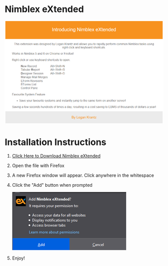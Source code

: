 [1]: <https://github.com/LoganTraceur/eXtended/raw/main/Versions/nimblex_extended-7.4-fx.xpi> "Install Nimblex Extended"

# Nimblex eXtended

![About Image](Photos/Nimblex%20eXtended%20About.png)

# Installation Instructions

1. [Click Here to Download Nimblex eXtended][1]
2. Open the file with Firefox
3. A new Firefox window will appear. Click anywhere in the whitespace
3. Click the "Add" button when prompted

      ![About Image](Photos/AddButton.png)
 
 4. Enjoy!
